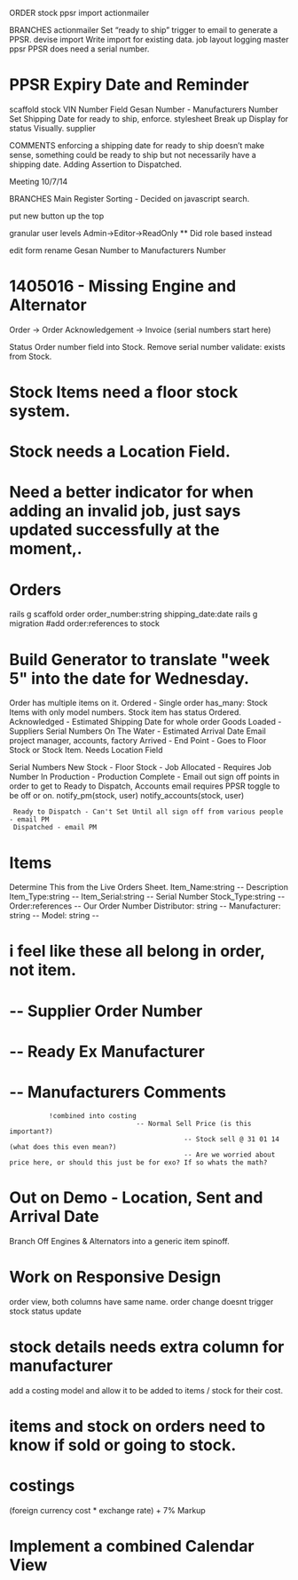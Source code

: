 ORDER
stock
 ppsr
import
 actionmailer


BRANCHES
 actionmailer
 Set “ready to ship” trigger to email to generate a PPSR.
devise
import
	Write import for existing data.
job
layout
logging
master
  ppsr
	PPSR does need a serial number.
#	PPSR Expiry Date and Reminder
scaffold
stock
	VIN Number Field
	Gesan Number - Manufacturers Number
	Set Shipping Date for ready to ship, enforce.
stylesheet
	Break up Display for status Visually.
supplier

COMMENTS
	enforcing a shipping date for ready to ship doesn’t make sense, something could be ready to ship but not necessarily have a shipping date. Adding Assertion to Dispatched.

Meeting 10/7/14

BRANCHES
Main Register Sorting - Decided on javascript search.

put new button up the top

granular user levels Admin->Editor->ReadOnly ** Did role based instead

edit form rename Gesan Number to Manufacturers Number

# 1405016 - Missing Engine and Alternator

Order -> Order Acknowledgement -> Invoice (serial numbers start here)

  Status
  Order number field into Stock.
  Remove serial number validate: exists from Stock.
#  Stock Items need a floor stock system.
#  Stock needs a Location Field.
#  Need a better indicator for when adding an invalid job, just says updated successfully at the moment,.

# Orders
rails g scaffold order order_number:string shipping_date:date
rails g migration #add order:references to stock
#  Build Generator to translate "week 5" into the date for Wednesday.
  Order has multiple items on it.
    Ordered - Single order has_many: Stock Items with only model numbers. Stock item has status Ordered.
    Acknowledged - Estimated Shipping Date for whole order
    Goods Loaded - Suppliers Serial Numbers
    On The Water - Estimated Arrival Date Email project manager, accounts, factory
    Arrived - End Point - Goes to Floor Stock or Stock Item. Needs Location Field

  Serial Numbers
    New Stock -
    Floor Stock -
    Job Allocated - Requires Job Number
    In Production -
 		Production Complete - Email out sign off points in order to get to Ready to Dispatch, Accounts email requires PPSR toggle to be off or on.
 		notify_pm(stock, user)
 		notify_accounts(stock, user)

     Ready to Dispatch - Can't Set Until all sign off from various people - email PM
     Dispatched - email PM

# Items
  Determine This from the Live Orders Sheet.
  Item_Name:string      -- Description
  Item_Type:string      --
  Item_Serial:string    -- Serial Number
  Stock_Type:string     --
  Order:references      -- Our Order Number
  Distributor: string   --
  Manufacturer: string  --
  Model: string        --
# i feel like these all belong in order, not item.
#												-- Supplier Order Number
#												-- Ready Ex Manufacturer
#												-- Manufacturers Comments
			  !combined into costing
          							-- Normal Sell Price (is this important?)
												-- Stock sell @ 31 01 14 (what does this even mean?)
												-- Are we worried about price here, or should this just be for exo? If so whats the math?

#  Out on Demo - Location, Sent and Arrival Date

Branch Off Engines & Alternators into a generic item spinoff.

# Work on Responsive Design

 order view, both columns have same name.
 order change doesnt trigger stock status update
# stock details needs extra column for manufacturer
 add a costing model and allow it to be added to items / stock for their cost.
# items and stock on orders need to know if sold or going to stock.
# costings

(foreign currency cost * exchange rate) + 7% Markup

#  Implement a combined Calendar View
